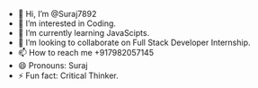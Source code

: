 - 👋 Hi, I’m @Suraj7892
- 👀 I’m interested in Coding.
- 🌱 I’m currently learning JavaScipts.
- 💞️ I’m looking to collaborate on Full Stack Developer Internship.
- 📫 How to reach me +917982057145
- 😄 Pronouns: Suraj 
- ⚡ Fun fact: Critical Thinker.

<!---
Suraj7892/Suraj7892 is a ✨ special ✨ repository because its `README.md` (this file) appears on your GitHub profile.
You can click the Preview link to take a look at your changes.
--->
